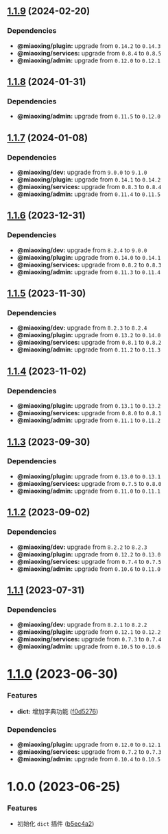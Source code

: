 ## [1.1.9](https://github.com/miaoxing/dict/compare/v1.1.8...v1.1.9) (2024-02-20)





### Dependencies

* **@miaoxing/plugin:** upgrade from `0.14.2` to `0.14.3`
* **@miaoxing/services:** upgrade from `0.8.4` to `0.8.5`
* **@miaoxing/admin:** upgrade from `0.12.0` to `0.12.1`

## [1.1.8](https://github.com/miaoxing/dict/compare/v1.1.7...v1.1.8) (2024-01-31)





### Dependencies

* **@miaoxing/admin:** upgrade from `0.11.5` to `0.12.0`

## [1.1.7](https://github.com/miaoxing/dict/compare/v1.1.6...v1.1.7) (2024-01-08)





### Dependencies

* **@miaoxing/dev:** upgrade from `9.0.0` to `9.1.0`
* **@miaoxing/plugin:** upgrade from `0.14.1` to `0.14.2`
* **@miaoxing/services:** upgrade from `0.8.3` to `0.8.4`
* **@miaoxing/admin:** upgrade from `0.11.4` to `0.11.5`

## [1.1.6](https://github.com/miaoxing/dict/compare/v1.1.5...v1.1.6) (2023-12-31)





### Dependencies

* **@miaoxing/dev:** upgrade from `8.2.4` to `9.0.0`
* **@miaoxing/plugin:** upgrade from `0.14.0` to `0.14.1`
* **@miaoxing/services:** upgrade from `0.8.2` to `0.8.3`
* **@miaoxing/admin:** upgrade from `0.11.3` to `0.11.4`

## [1.1.5](https://github.com/miaoxing/dict/compare/v1.1.4...v1.1.5) (2023-11-30)





### Dependencies

* **@miaoxing/dev:** upgrade from `8.2.3` to `8.2.4`
* **@miaoxing/plugin:** upgrade from `0.13.2` to `0.14.0`
* **@miaoxing/services:** upgrade from `0.8.1` to `0.8.2`
* **@miaoxing/admin:** upgrade from `0.11.2` to `0.11.3`

## [1.1.4](https://github.com/miaoxing/dict/compare/v1.1.3...v1.1.4) (2023-11-02)





### Dependencies

* **@miaoxing/plugin:** upgrade from `0.13.1` to `0.13.2`
* **@miaoxing/services:** upgrade from `0.8.0` to `0.8.1`
* **@miaoxing/admin:** upgrade from `0.11.1` to `0.11.2`

## [1.1.3](https://github.com/miaoxing/dict/compare/v1.1.2...v1.1.3) (2023-09-30)





### Dependencies

* **@miaoxing/plugin:** upgrade from `0.13.0` to `0.13.1`
* **@miaoxing/services:** upgrade from `0.7.5` to `0.8.0`
* **@miaoxing/admin:** upgrade from `0.11.0` to `0.11.1`

## [1.1.2](https://github.com/miaoxing/dict/compare/v1.1.1...v1.1.2) (2023-09-02)





### Dependencies

* **@miaoxing/dev:** upgrade from `8.2.2` to `8.2.3`
* **@miaoxing/plugin:** upgrade from `0.12.2` to `0.13.0`
* **@miaoxing/services:** upgrade from `0.7.4` to `0.7.5`
* **@miaoxing/admin:** upgrade from `0.10.6` to `0.11.0`

## [1.1.1](https://github.com/miaoxing/dict/compare/v1.1.0...v1.1.1) (2023-07-31)





### Dependencies

* **@miaoxing/dev:** upgrade from `8.2.1` to `8.2.2`
* **@miaoxing/plugin:** upgrade from `0.12.1` to `0.12.2`
* **@miaoxing/services:** upgrade from `0.7.3` to `0.7.4`
* **@miaoxing/admin:** upgrade from `0.10.5` to `0.10.6`

# [1.1.0](https://github.com/miaoxing/dict/compare/v1.0.0...v1.1.0) (2023-06-30)


### Features

* **dict:** 增加字典功能 ([f0d5276](https://github.com/miaoxing/dict/commit/f0d52763aa0648df6c5b7d99f875db5efd122d06))





### Dependencies

* **@miaoxing/plugin:** upgrade from `0.12.0` to `0.12.1`
* **@miaoxing/services:** upgrade from `0.7.2` to `0.7.3`
* **@miaoxing/admin:** upgrade from `0.10.4` to `0.10.5`

# 1.0.0 (2023-06-25)


### Features

* 初始化 `dict` 插件 ([b5ec4a2](https://github.com/miaoxing/dict/commit/b5ec4a2e21ec086642c6e9998026d2c28316f4c6))
